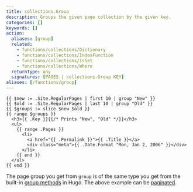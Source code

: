```yaml
---
title: collections.Group
description: Groups the given page collection by the given key.
categories: []
keywords: []
action:
  aliases: [group]
  related:
    - functions/collections/Dictionary
    - functions/collections/IndexFunction
    - functions/collections/IsSet
    - functions/collections/Where
  returnType: any
  signatures: [PAGES | collections.Group KEY]
aliases: [/functions/group]
---
```


```go-html-template
{{ $new := .Site.RegularPages | first 10 | group "New" }}
{{ $old := .Site.RegularPages | last 10 | group "Old" }}
{{ $groups := slice $new $old }}
{{ range $groups }}
  <h3>{{ .Key }}{{/* Prints "New", "Old" */}}</h3>
  <ul>
    {{ range .Pages }}
      <li>
        <a href="{{ .Permalink }}">{{ .Title }}</a>
        <div class="meta">{{ .Date.Format "Mon, Jan 2, 2006" }}</div>
      </li>
    {{ end }}
  </ul>
{{ end }}
```

The page group you get from `group` is of the same type you get from the built-in [group methods](/templates/lists#group-content) in Hugo. The above example can be [paginated](/templates/pagination/#list-paginator-pages).
